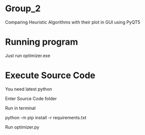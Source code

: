 # Group_2
Comparing Heuristic Algorithms with their plot in GUI using PyQT5
# Running program

Just run optimizer.exe

# Execute Source Code

You need latest python

Enter Source Code folder

Run in terminal

python -m pip install -r requirements.txt

Run optimizer.py
